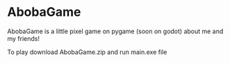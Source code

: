 # AbobaGame
AbobaGame is a little pixel game on pygame (soon on godot) about me and my friends!

To play download AbobaGame.zip and run main.exe file 